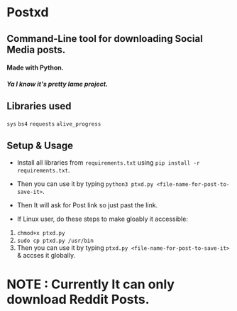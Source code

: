 # Postxd
## Command-Line tool for downloading Social Media posts.
#### Made with Python.
##### Ya I know it's pretty lame project.
## Libraries used 
`sys` `bs4` `requests` `alive_progress`

## Setup & Usage
- Install all libraries from `requirements.txt` using `pip install -r requirements.txt`.
- Then you can use it by typing `python3 ptxd.py <file-name-for-post-to-save-it>`.
- Then It will ask for Post link so just past the link.

- If Linux user, do these steps to make gloably it accessible:
1. `chmod+x ptxd.py`
2. `sudo cp ptxd.py /usr/bin`
3. Then you can use it by typing `ptxd.py <file-name-for-post-to-save-it>` & accses it globally.

# NOTE : Currently It can only download Reddit Posts.
